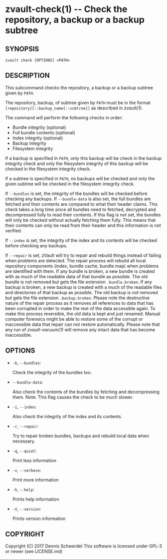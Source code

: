 zvault-check(1) -- Check the repository, a backup or a backup subtree
=====================================================================

## SYNOPSIS

`zvault check [OPTIONS] <PATH>`


## DESCRIPTION

This subcommand checks the repository, a backup or a backup subtree given by
`PATH`.

The repository, backup, of subtree given by `PATH` must be in the format
`[repository][::backup_name[::subtree]]` as described in _zvault(1)_.

The command will perform the following checks in order:
- Bundle integrity (optional)
- Full bundle contents (optional)
- Index integrity (optional)
- Backup integrity
- Filesystem integrity

If a backup is specified in `PATH`, only this backup will be check in the backup
integrity check and only the filesystem integrity of this backup will be checked
in the filesystem integrity check.

If a subtree is specified in `PATH`, no backups will be checked and only the
given subtree will be checked in the filesystem integrity check.

If `--bundles` is set, the integrity of the bundles will be checked before
checking any backups.
If `--bundle-data` is also set, the full bundles are fetched and their contents
are compared to what their header claims. This check takes a long time since all
bundles need to fetched, decrypted and decompressed fully to read their
contents. If this flag is not set, the bundles will only be checked without
actually fetching them fully. This means that their contents can only be read
from their header and this information is not verified.

If `--index` is set, the integrity of the index and its contents will be checked
before checking any backups.

If `--repair` is set, zVault will try to repair and rebuild things instead of
failing when problems are detected. The repair process will rebuild all local
repository components (index, bundle cache, bundle map) when problems are
identified with them.
If any bundle is broken, a new bundle is created with as much of the readable
data of that bundle as possible. The old bundle is not removed but gets the file
extension `.bundle.broken`.
If any backup is broken, a new backup is created with a much of the readable
files and directories of that backup as possible. The old backup is not removed
but gets the file extension `.backup.broken`.
Please note the destructive nature of the repair process as it removes all
references to data that has been corrupted in order to make the rest of the data
accessible again. To make this process reversible, the old data is kept and just
renamed.
Manual computer forensics might be able to restore some of the corrupt or
inaccessible data that repair can not restore automatically.
Please note that any run of _zvault-vacuum(1)_ will remove any intact data that
has become inaccessible.


## OPTIONS

* `-b`, `--bundles`:

  Check the integrity of the bundles too.


* `--bundle-data`:

  Also check the contents of the bundles by fetching and decompressing them.
  Note: This flag causes the check to be much slower.


* `-i`, `--index`:

  Also check the integrity of the index and its contents.


* `-r`, `--repair`:

  Try to repair broken bundles, backups and rebuild local data when necessary.


* `-q`, `--quiet`:

  Print less information


* `-v`, `--verbose`:

  Print more information


* `-h`, `--help`:

  Prints help information


* `-V`, `--version`:     

  Prints version information


## COPYRIGHT

Copyright (C) 2017  Dennis Schwerdel
This software is licensed under GPL-3 or newer (see LICENSE.md)
